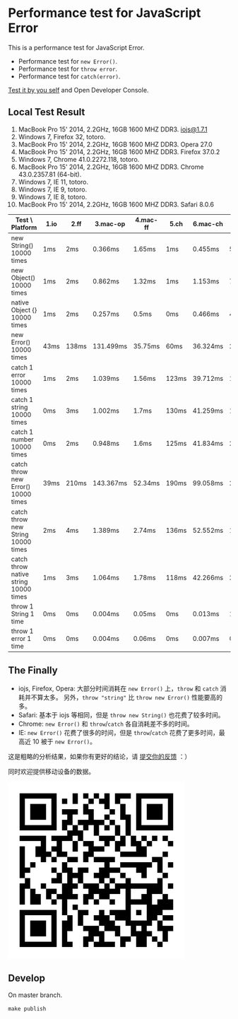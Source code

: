 
# Performance test for JavaScript Error

This is a performance test for JavaScript Error.

* Performance test for `new Error()`.
* Performance test for `throw error`.
* Performance test for `catch(error)`.

[Test it by you self](http://hotoo.me/perf-javascript-error/) and Open Developer Console.

## Local Test Result

1. MacBook Pro 15' 2014, 2.2GHz, 16GB 1600 MHZ DDR3. iojs@1.7.1
2. Windows 7, Firefox 32, totoro.
3. MacBook Pro 15' 2014, 2.2GHz, 16GB 1600 MHZ DDR3. Opera 27.0
4. MacBook Pro 15' 2014, 2.2GHz, 16GB 1600 MHZ DDR3. Firefox 37.0.2
5. Windows 7, Chrome 41.0.2272.118, totoro.
6. MacBook Pro 15' 2014, 2.2GHz, 16GB 1600 MHZ DDR3. Chrome 43.0.2357.81 (64-bit).
7. Windows 7, IE 11, totoro.
8. Windows 7, IE 9, totoro.
9. Windows 7, IE 8, totoro.
10. MacBook Pro 15' 2014, 2.2GHz, 16GB 1600 MHZ DDR3. Safari 8.0.6


| Test \ Platform                       | 1.io | 2.ff  | 3.mac-op  | 4.mac-ff | 5.ch  | 6.mac-ch | 7.ie11 | 8.ie9 | 9.ie8 | 10.safari |
|---------------------------------------|------|-------|-----------|----------|-------|----------|--------|-------|-------|-----------|
| new String() 10000 times              | 1ms  | 2ms   | 0.366ms   | 1.65ms   | 1ms   | 0.455ms  | 5ms    | 4ms   | 16ms  | 4.932ms   |
| new Object() 10000 times              | 1ms  | 2ms   | 0.862ms   | 1.32ms   | 1ms   | 1.153ms  | 7ms    | 3ms   | 0ms   | 3.652ms   |
| native Object {} 10000 times          | 1ms  | 2ms   | 0.257ms   | 0.5ms    | 0ms   | 0.466ms  | 4ms    | 3ms   | 0ms   | 0.166ms   |
| new Error() 10000 times               | 43ms | 138ms | 131.499ms | 35.75ms  | 60ms  | 36.324ms | 23ms   | 15ms  | 16ms  | 20.023ms  |
| catch 1 error 10000 times             | 1ms  | 2ms   | 1.039ms   | 1.56ms   | 123ms | 39.712ms | 164ms  | 134ms | 31ms  | 5.029ms   |
| catch 1 string 10000 times            | 0ms  | 3ms   | 1.002ms   | 1.7ms    | 130ms | 41.259ms | 175ms  | 134ms | 16ms  | 4.744ms   |
| catch 1 number 10000 times            | 0ms  | 2ms   | 0.948ms   | 1.6ms    | 125ms | 41.834ms | 261ms  | 129ms | 31ms  | 5.739ms   |
| catch throw new Error() 10000 times   | 39ms | 210ms | 143.367ms | 52.34ms  | 190ms | 99.058ms | 266ms  | 143ms | 47ms  | 30.908ms  |
| catch throw new String 10000 times    | 2ms  | 4ms   | 1.389ms   | 2.74ms   | 136ms | 52.552ms | 108ms  | 125ms | 31ms  | 22.053ms  |
| catch throw native string 10000 times | 1ms  | 3ms   | 1.064ms   | 1.78ms   | 118ms | 42.266ms | 204ms  | 123ms | 47ms  | 4.729ms   |
| throw 1 String 1 time                 | 0ms  | 0ms   | 0.004ms   | 0.05ms   | 0ms   | 0.013ms  | 1ms    | 0ms   | 0ms   | 0.006ms   |
| throw 1 error 1 time                  | 0ms  | 0ms   | 0.004ms   | 0.06ms   | 0ms   | 0.007ms  | 0ms    | 0ms   | 0ms   | 0.005ms   |

## The Finally

* iojs, Firefox, Opera: 大部分时间消耗在 `new Error()` 上，`throw` 和 `catch` 消耗并不算太多。
  另外，`throw "string"` 比 `throw new Error()` 性能要高的多。
* Safari: 基本于 iojs 等相同，但是 `throw new String()` 也花费了较多时间。
* Chrome: `new Error()` 和 `throw`/`catch` 各自消耗差不多的时间。
* IE: `new Error()` 花费了很多的时间，但是 `throw`/`catch` 花费了更多时间，最高近 10 被于 `new Error()`。

这是粗略的分析结果，如果你有更好的结论，请 [提交你的反馈](https://github.com/hotoo/perf-javascript-error/issues) ：）

同时欢迎提供移动设备的数据。

![QR code for preview page url](./qrcode-preview.png)

## Develop

On master branch.

```
make publish
```
